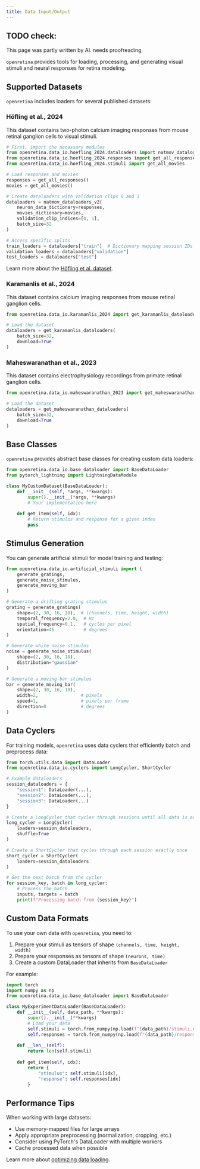 ```yaml
---
title: Data Input/Output
---
```


## TODO check:

This page was partly written by AI. needs proofreading.

`openretina` provides tools for loading, processing, and generating visual stimuli and neural responses for retina modeling.

## Supported Datasets

`openretina` includes loaders for several published datasets:

### Höfling et al., 2024

This dataset contains two-photon calcium imaging responses from mouse retinal ganglion cells to visual stimuli.

```python
# First, import the necessary modules
from openretina.data_io.hoefling_2024.dataloaders import natmov_dataloaders_v2
from openretina.data_io.hoefling_2024.responses import get_all_responses
from openretina.data_io.hoefling_2024.stimuli import get_all_movies

# Load responses and movies
responses = get_all_responses()
movies = get_all_movies()

# Create dataloaders with validation clips 0 and 1
dataloaders = natmov_dataloaders_v2(
    neuron_data_dictionary=responses,
    movies_dictionary=movies,
    validation_clip_indices=[0, 1],
    batch_size=32
)

# Access specific splits
train_loaders = dataloaders["train"]  # Dictionary mapping session IDs to training dataloaders
validation_loaders = dataloaders["validation"]
test_loaders = dataloaders["test"]
```

Learn more about the [Höfling et al. dataset](./hoefling_2024.md).

### Karamanlis et al., 2024

This dataset contains calcium imaging responses from mouse retinal ganglion cells.

```python
from openretina.data_io.karamanlis_2024 import get_karamanlis_dataloaders

# Load the dataset
dataloaders = get_karamanlis_dataloaders(
    batch_size=32,
    download=True
)
```

### Maheswaranathan et al., 2023

This dataset contains electrophysiology recordings from primate retinal ganglion cells.

```python
from openretina.data_io.maheswaranathan_2023 import get_maheswaranathan_dataloaders

# Load the dataset
dataloaders = get_maheswaranathan_dataloaders(
    batch_size=32,
    download=True
)
```

## Base Classes

`openretina` provides abstract base classes for creating custom data loaders:

```python
from openretina.data_io.base_dataloader import BaseDataLoader
from pytorch_lightning import LightningDataModule

class MyCustomDataset(BaseDataLoader):
    def __init__(self, *args, **kwargs):
        super().__init__(*args, **kwargs)
        # Your implementation here
        
    def get_item(self, idx):
        # Return stimulus and response for a given index
        pass
```

## Stimulus Generation

You can generate artificial stimuli for model training and testing:

```python
from openretina.data_io.artificial_stimuli import (
    generate_gratings,
    generate_noise_stimulus,
    generate_moving_bar
)

# Generate a drifting grating stimulus
grating = generate_gratings(
    shape=(2, 30, 16, 18),  # (channels, time, height, width)
    temporal_frequency=2.0,  # Hz
    spatial_frequency=0.1,   # cycles per pixel
    orientation=45           # degrees
)

# Generate white noise stimulus
noise = generate_noise_stimulus(
    shape=(2, 30, 16, 18),
    distribution="gaussian"
)

# Generate a moving bar stimulus
bar = generate_moving_bar(
    shape=(2, 30, 16, 18),
    width=2,                # pixels
    speed=1,                # pixels per frame
    direction=0             # degrees
)
```

## Data Cyclers

For training models, `openretina` uses data cyclers that efficiently batch and preprocess data:

```python
from torch.utils.data import DataLoader
from openretina.data_io.cyclers import LongCycler, ShortCycler

# Example dataloaders
session_dataloaders = {
    "session1": DataLoader(...),
    "session2": DataLoader(...),
    "session3": DataLoader(...)
}

# Create a LongCycler that cycles through sessions until all data is exhausted
long_cycler = LongCycler(
    loaders=session_dataloaders,
    shuffle=True
)

# Create a ShortCycler that cycles through each session exactly once
short_cycler = ShortCycler(
    loaders=session_dataloaders
)

# Get the next batch from the cycler
for session_key, batch in long_cycler:
    # Process the batch
    inputs, targets = batch
    print(f"Processing batch from {session_key}")
```

## Custom Data Formats

To use your own data with `openretina`, you need to:

1. Prepare your stimuli as tensors of shape `(channels, time, height, width)`
2. Prepare your responses as tensors of shape `(neurons, time)`
3. Create a custom DataLoader that inherits from `BaseDataLoader`

For example:

```python
import torch
import numpy as np
from openretina.data_io.base_dataloader import BaseDataLoader

class MyExperimentDataLoader(BaseDataLoader):
    def __init__(self, data_path, **kwargs):
        super().__init__(**kwargs)
        # Load your data
        self.stimuli = torch.from_numpy(np.load(f"{data_path}/stimuli.npy"))
        self.responses = torch.from_numpy(np.load(f"{data_path}/responses.npy"))
        
    def __len__(self):
        return len(self.stimuli)
        
    def get_item(self, idx):
        return {
            "stimulus": self.stimuli[idx],
            "response": self.responses[idx]
        }
```

## Performance Tips

When working with large datasets:

- Use memory-mapped files for large arrays
- Apply appropriate preprocessing (normalization, cropping, etc.)
- Consider using PyTorch's DataLoader with multiple workers
- Cache processed data when possible

Learn more about [optimizing data loading](./optimization.md). 
